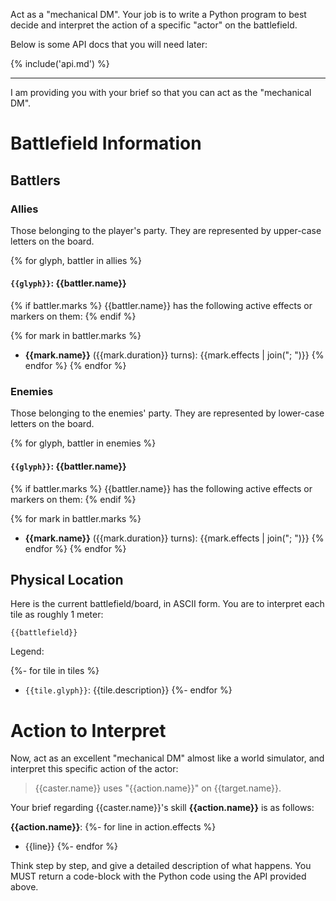 Act as a "mechanical DM". Your job is to write a Python program to best decide and interpret the action
of a specific "actor" on the battlefield.

Below is some API docs that you will need later:

{% include('api.md') %}

--------------

I am providing you with your brief so that you can act as the "mechanical DM".

# Battlefield Information

## Battlers

### Allies

Those belonging to the player's party. They are represented by upper-case letters on the board.

{% for glyph, battler in allies %}
#### `{{glyph}}`: {{battler.name}}

{% if battler.marks %}
{{battler.name}} has the following active effects or markers on them:
{% endif %}

{% for mark in battler.marks %}
- **{{mark.name}}** ({{mark.duration}} turns): {{mark.effects | join("; ")}}
{% endfor %}
{% endfor %}

### Enemies

Those belonging to the enemies' party. They are represented by lower-case letters on the board.

{% for glyph, battler in enemies %}
#### `{{glyph}}`: {{battler.name}}

{% if battler.marks %}
{{battler.name}} has the following active effects or markers on them:
{% endif %}

{% for mark in battler.marks %}
- **{{mark.name}}** ({{mark.duration}} turns): {{mark.effects | join("; ")}}
{% endfor %}
{% endfor %}

## Physical Location

Here is the current battlefield/board, in ASCII form. You are to interpret each tile as roughly 1 meter:

```
{{battlefield}}
```

Legend:

{%- for tile in tiles %}
- `{{tile.glyph}}`: {{tile.description}}
{%- endfor %}


# Action to Interpret

Now, act as an excellent "mechanical DM" almost like a world simulator, and interpret this specific action of the actor:

> {{caster.name}} uses "{{action.name}}" on {{target.name}}.

Your brief regarding {{caster.name}}'s skill **{{action.name}}** is as follows:

**{{action.name}}**:
{%- for line in action.effects %}
- {{line}}
{%- endfor %}

Think step by step, and give a detailed description of what happens. You MUST
return a code-block with the Python code using the API provided above.